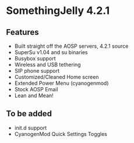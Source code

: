 SomethingJelly 4.2.1
====================

Features
--------
* Built straight off the AOSP servers, 4.2.1 source
* SuperSu v1.04 and su binaries
* Busybox support
* Wireless and USB tethering
* SIP phone support
* Customized/Cleaned Home screen
* Extended Power Menu (cyanogenmod)
* Stock AOSP Email
* Lean and Mean!

To be added
-----------
* init.d support
* CyanogenMod Quick Settings Toggles
